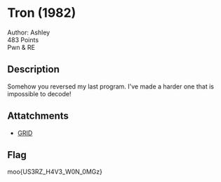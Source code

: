 # Tron (1982)
Author: Ashley\
483 Points\
Pwn & RE

## Description
Somehow you reversed my last program. I've made a harder one that is impossible to decode!

## Attatchments
- [GRID](GRID)

## Flag
moo{US3RZ_H4V3_W0N_0MGz}